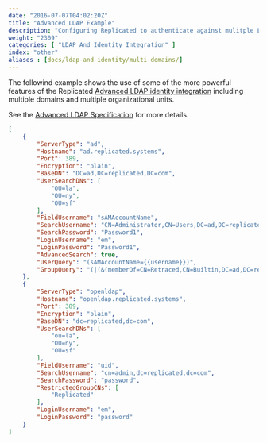 ```yaml
---
date: "2016-07-07T04:02:20Z"
title: "Advanced LDAP Example"
description: "Configuring Replicated to authenticate against mulitple LDAP/AD domains"
weight: "2309"
categories: [ "LDAP And Identity Integration" ]
index: "other"
aliases : [docs/ldap-and-identity/multi-domains/]
---
```


The followind example shows the use of some of the more powerful features of the Replicated [Advanced LDAP identity integration](/docs/ldap-and-identity/advanced/) including multiple domains and multiple organizational units.

See the [Advanced LDAP Specification](/docs/ldap-and-identity/advanced-spec/) for more details.

```json
[
	{
		"ServerType": "ad",
		"Hostname": "ad.replicated.systems",
		"Port": 389,
		"Encryption": "plain",
		"BaseDN": "DC=ad,DC=replicated,DC=com",
		"UserSearchDNs": [
			"OU=la",
			"OU=ny",
			"OU=sf"
		],
		"FieldUsername": "sAMAccountName",
		"SearchUsername": "CN=Administrator,CN=Users,DC=ad,DC=replicated,DC=com",
		"SearchPassword": "Password1",
		"LoginUsername": "em",
		"LoginPassword": "Password1",
		"AdvancedSearch": true,
		"UserQuery": "(sAMAccountName={{username}})",
		"GroupQuery": "(|(&(memberOf=CN=Retraced,CN=Builtin,DC=ad,DC=replicated,DC=com)(sAMAccountName={{username}}))(&(memberOf=CN=Replicated,CN=Builtin,DC=ad,DC=replicated,DC=com)(sAMAccountName={{username}})))"
	},
	{
		"ServerType": "openldap",
		"Hostname": "openldap.replicated.systems",
		"Port": 389,
		"Encryption": "plain",
		"BaseDN": "dc=replicated,dc=com",
		"UserSearchDNs": [
			"ou=la",
			"OU=ny",
			"OU=sf"
		],
		"FieldUsername": "uid",
		"SearchUsername": "cn=admin,dc=replicated,dc=com",
		"SearchPassword": "password",
		"RestrictedGroupCNs": [
			"Replicated"
		],
		"LoginUsername": "em",
		"LoginPassword": "password"
	}
]
```
